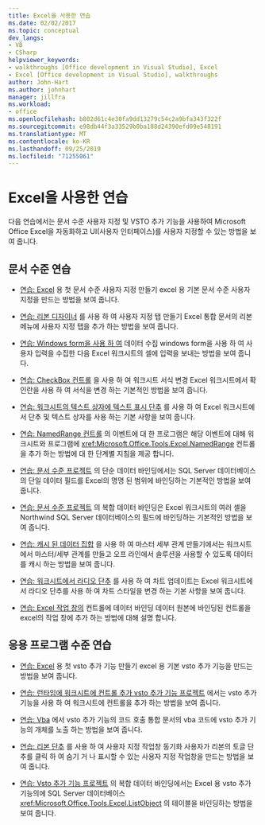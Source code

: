 ```yaml
---
title: Excel을 사용한 연습
ms.date: 02/02/2017
ms.topic: conceptual
dev_langs:
- VB
- CSharp
helpviewer_keywords:
- walkthroughs [Office development in Visual Studio], Excel
- Excel [Office development in Visual Studio], walkthroughs
author: John-Hart
ms.author: johnhart
manager: jillfra
ms.workload:
- office
ms.openlocfilehash: b802d61c4e30fa9dd13279c54c2a9bfa343f322f
ms.sourcegitcommit: e98db44f3a33529b0ba188d24390efd09e548191
ms.translationtype: MT
ms.contentlocale: ko-KR
ms.lasthandoff: 09/25/2019
ms.locfileid: "71255061"
---
```

# <a name="walkthroughs-using-excel"></a>Excel을 사용한 연습
  다음 연습에서는 문서 수준 사용자 지정 및 VSTO 추가 기능을 사용하여 Microsoft Office Excel을 자동화하고 UI(사용자 인터페이스)를 사용자 지정할 수 있는 방법을 보여 줍니다.

## <a name="document-level-walkthroughs"></a>문서 수준 연습
- [연습: Excel](../vsto/walkthrough-creating-your-first-document-level-customization-for-excel.md) 용 첫 문서 수준 사용자 지정 만들기 excel 용 기본 문서 수준 사용자 지정을 만드는 방법을 보여 줍니다.

- [연습: 리본 디자이너](../vsto/walkthrough-creating-a-custom-tab-by-using-the-ribbon-designer.md) 를 사용 하 여 사용자 지정 탭 만들기 Excel 통합 문서의 리본 메뉴에 사용자 지정 탭을 추가 하는 방법을 보여 줍니다.

- [연습: Windows form을 사용 하 여](../vsto/walkthrough-collecting-data-using-a-windows-form.md) 데이터 수집 windows form을 사용 하 여 사용자 입력을 수집한 다음 Excel 워크시트의 셀에 입력을 보내는 방법을 보여 줍니다.

- [연습: CheckBox 컨트롤](../vsto/walkthrough-changing-worksheet-formatting-using-checkbox-controls.md) 을 사용 하 여 워크시트 서식 변경 Excel 워크시트에서 확인란을 사용 하 여 서식을 변경 하는 기본적인 방법을 보여 줍니다.

- [연습: 워크시트의 텍스트 상자에 텍스트 표시 단추](../vsto/walkthrough-displaying-text-in-a-text-box-in-a-worksheet-using-a-button.md) 를 사용 하 여 Excel 워크시트에서 단추 및 텍스트 상자를 사용 하는 기본 사항을 보여 줍니다.

- [연습: NamedRange 컨트롤](../vsto/walkthrough-programming-against-events-of-a-namedrange-control.md) 의 이벤트에 대 한 프로그램은 해당 이벤트에 대해 워크시트와 프로그램에 <xref:Microsoft.Office.Tools.Excel.NamedRange> 컨트롤을 추가 하는 방법에 대 한 단계별 지침을 제공 합니다.

- [연습: 문서 수준 프로젝트](../vsto/walkthrough-simple-data-binding-in-a-document-level-project.md) 의 단순 데이터 바인딩에서는 SQL Server 데이터베이스의 단일 데이터 필드를 Excel의 명명 된 범위에 바인딩하는 기본적인 방법을 보여 줍니다.

- [연습: 문서 수준 프로젝트](../vsto/walkthrough-complex-data-binding-in-a-document-level-project.md) 의 복합 데이터 바인딩은 Excel 워크시트의 여러 셀을 Northwind SQL Server 데이터베이스의 필드에 바인딩하는 기본적인 방법을 보여 줍니다.

- [연습: 캐시 된 데이터 집합](../vsto/walkthrough-creating-a-master-detail-relation-using-a-cached-dataset.md) 을 사용 하 여 마스터 세부 관계 만들기에서는 워크시트에서 마스터/세부 관계를 만들고 오프 라인에서 솔루션을 사용할 수 있도록 데이터를 캐시 하는 방법을 보여 줍니다.

- [연습: 워크시트에서 라디오 단추](../vsto/walkthrough-updating-a-chart-in-a-worksheet-using-radio-buttons.md) 를 사용 하 여 차트 업데이트는 Excel 워크시트에서 라디오 단추를 사용 하 여 차트 스타일을 변경 하는 기본 사항을 보여 줍니다.

- [연습: Excel 작업 창의](../vsto/walkthrough-binding-data-to-controls-on-an-excel-actions-pane.md) 컨트롤에 데이터 바인딩 데이터 원본에 바인딩된 컨트롤을 excel의 작업 창에 추가 하는 방법에 대해 설명 합니다.

## <a name="application-level-walkthroughs"></a>응용 프로그램 수준 연습
- [연습: Excel](../vsto/walkthrough-creating-your-first-vsto-add-in-for-excel.md) 용 첫 vsto 추가 기능 만들기 excel 용 기본 vsto 추가 기능을 만드는 방법을 보여 줍니다.

- [연습: 런타임에 워크시트에 컨트롤 추가 vsto 추가 기능 프로젝트](../vsto/walkthrough-adding-controls-to-a-worksheet-at-run-time-in-vsto-add-in-project.md) 에서는 vsto 추가 기능을 사용 하 여 워크시트에 컨트롤을 추가 하는 방법을 보여 줍니다.

- [연습: Vba](../vsto/walkthrough-calling-code-in-a-vsto-add-in-from-vba.md) 에서 vsto 추가 기능의 코드 호출 통합 문서의 vba 코드에 vsto 추가 기능의 개체를 노출 하는 방법을 보여 줍니다.

- [연습: 리본 단추](../vsto/walkthrough-synchronizing-a-custom-task-pane-with-a-ribbon-button.md) 를 사용 하 여 사용자 지정 작업창 동기화 사용자가 리본의 토글 단추를 클릭 하 여 숨기 거 나 표시할 수 있는 사용자 지정 작업창을 만드는 방법을 보여 줍니다.

- [연습: Vsto 추가 기능 프로젝트](../vsto/walkthrough-complex-data-binding-in-vsto-add-in-project.md) 의 복합 데이터 바인딩에서는 Excel 용 vsto 추가 기능의에 SQL Server 데이터베이스 <xref:Microsoft.Office.Tools.Excel.ListObject> 의 테이블을 바인딩하는 방법을 보여 줍니다.
